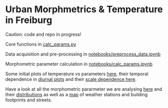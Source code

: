 # Urban Morphmetrics & Temperature in Freiburg

Caution: code and repo in progress!

Core functions in [calc_params.py](notebooks/calc_params.py)

Data acquisition and pre-processing in [notebooks/preprocess_data.ipynb](notebooks/preprocess_data.ipynb)

Morphometric parameter calculation in [notebooks/calc_params.ipynb](notebooks/calc_params.ipynb)

Some initial plots of temperature vs parameters [here](https://lisawink.github.io/freiburg-myst/linregress-2d), their temporal dependence in [diurnal plots](https://lisawink.github.io/freiburg-myst/diurnal-plot) and their [scale dependence here](https://lisawink.github.io/freiburg-myst/scale-plot).

Have a look at all the morphometric pararmeter we are analysing [here](https://lisawink.github.io/freiburg-myst/paper) and their [distributions](https://lisawink.github.io/freiburg-myst/param-distribution) as well as a [map](https://lisawink.github.io/freiburg-myst/visualise-data) of weather stations and building footprints and streets.

